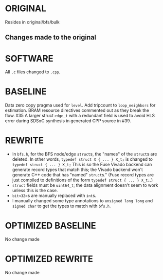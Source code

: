 # ORIGINAL
Resides in original/bfs/bulk

## Changes made to the original

# SOFTWARE
All `.c` files changed to `.cpp`.

# BASELINE
Data zero copy pragma used for `level`.
Add tripcount to `loop_neighbors` for estimation.
BRAM resource directives commented out as they break the flow. #35
A larger struct `edge_t` with a redundant field is used to avoid HLS error during SDSoC synthesis in generated CPP source in #39. 

# REWRITE
- In `bfs.h`, for the BFS node/edge `struct`s, the "names" of the `struct`s are deleted. In other words, `typedef struct X { ... } X_t;` is changed to `typedef struct { ... } X_t;` This is so the Fuse Vivado backend can generate record types that match this; the Vivado backend won't generate C++ code that has "named" `struct`s." (Fuse record types are just compiled to definitions of the form `typedef struct { ... } X_t;`.)
- `struct` fields must be `uint64_t`; the data alignment doesn't seem to work unless this is the case.
- `bit<32>`s are manually replaced with `int`s.
- I manually changed some type annotations to `unsigned long long` and `signed char` to get the types to match with `bfs.h`.

# OPTIMIZED BASELINE
No change made

# OPTIMIZED REWRITE
No change made
